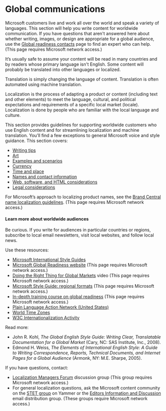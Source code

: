 ﻿# Global communications

Microsoft
customers live and work all over the world and speak a variety of
languages. This section will help you write content for worldwide
communication. If you have questions that aren't answered here about
whether writing, images, or design are appropriate for a global
audience, use the [Global readiness contacts](https://microsoft.sharepoint.com/teams/celaGlobalReadiness/Pages/Contact-Us.aspx) page to find an expert who can help. (This page requires Microsoft network access.)

It’s
usually safe to assume your content will be read in many countries and
by readers whose primary language isn't English. Some content
will probably be translated into other languages or localized. 

Translation is simply changing the language of content. Translation is often automated using machine translation.

Localization is
the process of adapting a product or content (including text
and other elements) to meet the language, cultural, and political
expectations and requirements of a specific local market (locale). Localization is done by people who are familiar with the local language and culture.

This
section provides guidelines for supporting worldwide customers who use
English content and for streamlining localization and machine
translation. You’ll find a few exceptions to general Microsoft voice and
style guidance. This section covers:

  - [Writing tips](https://worldready.cloudapp.net/Styleguide/Read?id=2700&topicid=26907)
  - [Art](https://worldready.cloudapp.net/Styleguide/Read?id=2700&topicid=26910)
  - [Examples and scenarios](https://worldready.cloudapp.net/Styleguide/Read?id=2700&topicid=26911)
  - [Currency](https://worldready.cloudapp.net/Styleguide/Read?id=2700&topicid=26912)
  - [Time and place](https://worldready.cloudapp.net/Styleguide/Read?id=2700&topicid=26913)
  - [Names and contact information](https://worldready.cloudapp.net/Styleguide/Read?id=2700&topicid=26914)
  - [Web, software, and HTML considerations](https://worldready.cloudapp.net/Styleguide/Read?id=2700&topicid=26916)
  - [Legal considerations](https://worldready.cloudapp.net/Styleguide/Read?id=2700&topicid=26917)

For Microsoft’s approach to localizing product names, see the [Brand Central name localization guidelines](https://microsoft.sharepoint.com/teams/BrandCentral/Guidelines/Microsoft_naming_playbook_Localization.pdf "name localization guidelines on Brand Central"). (This page requires Microsoft network access.)

#### Learn more about worldwide audiences

Be curious.
If you write for audiences in particular countries or regions,
subscribe to local email newsletters, visit local websites, and
follow local news. 

Use these resources:

  - [Microsoft International Style Guides](http://worldready.cloudapp.net/)
  - [Microsoft Global Readiness website](https://microsoft.sharepoint.com/teams/celaGlobalReadiness/Pages/Home.aspx) (This page requires Microsoft network access.)
  - [Doing the Right Thing for Global Markets](https://microsoft.sharepoint.com/sites/infopedia/media/details/AEVD-3-115787 "Video explaining the importance of global readiness") video (This page requires Microsoft network access.)
  - [Microsoft Style Guide: regional formats](https://worldready.cloudapp.net/MarketReadiness/Locale) (This page requires Microsoft network access.)
  - [In-depth training course on global readiness](https://learn.microsoft.com/activity/190102/Launch#/ "Training course from Global Readiness team") (This page requires Microsoft network access.)
  - [Plain Language Action Network (United States)](http://www.plainlanguage.gov/)
  - [World Time Zones](http://www.worldtimeserver.com/)
  - [W3C Internationalization Activity](http://www.w3.org/international/)

Read more:

  - John R. Kohl, *The Global English Style Guide: Writing Clear, Translatable Documentation for a Global Market* (Cary, NC: SAS Institute, Inc., 2008).
  - Edmond H. Weiss, *The
    Elements of International English Style: A Guide to Writing
    Correspondence, Reports, Technical Documents, and Internet Pages for a
    Global Audience* (Armonk, NY: M.E. Sharpe, 2005). 

If you have questions, contact:

  - [Localization Managers Forum](mailto:ms4n@microsoft.com) discussion group (This group requires Microsoft network access.)
  - For general localization questions, ask the Microsoft content community on the [STET group](https://www.yammer.com/microsoft.com/#/threads/inGroup?type=in_group&feedId=2937380 "STET Yammer group") on Yammer or the [Editors Information and Discussion](http://idwebelements/GroupManagement.aspx?Group=stet&Operation=join "Join stet@microsoft.com") email distribution group. (These groups require Microsoft network access.)
